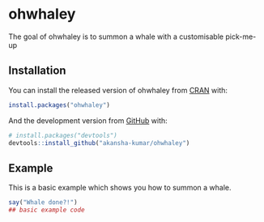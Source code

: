 
<!-- README.md is generated from README.Rmd. Please edit that file -->

# ohwhaley

<!-- badges: start -->
<!-- badges: end -->

The goal of ohwhaley is to summon a whale with a customisable pick-me-up

## Installation

You can install the released version of ohwhaley from
[CRAN](https://CRAN.R-project.org) with:

``` r
install.packages("ohwhaley")
```

And the development version from [GitHub](https://github.com/) with:

``` r
# install.packages("devtools")
devtools::install_github("akansha-kumar/ohwhaley")
```

## Example

This is a basic example which shows you how to summon a whale.

``` r
say("Whale done?!")
## basic example code
```

